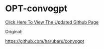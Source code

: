 # OPT-convogpt

[Click Here To View The Updated Github Page](https://github.com/Delcos/OPT-Convogt)




Original:

https://github.com/harubaru/convogpt
